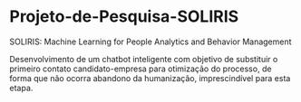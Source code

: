 # Projeto-de-Pesquisa-SOLIRIS
SOLIRIS: Machine Learning for People Analytics and Behavior Management 

Desenvolvimento de um chatbot inteligente com objetivo de substituir o primeiro contato candidato-empresa para otimização do processo, de forma que não ocorra abandono da humanização, imprescindível para esta etapa.
